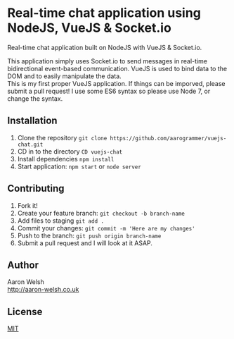 # Real-time chat application using NodeJS, VueJS & Socket.io

Real-time chat application built on NodeJS with VueJS & Socket.io.  

This application simply uses Socket.io to send messages in real-time bidirectional event-based communication. VueJS is used to bind data to the DOM and to easily manipulate the data.  
This is my first proper VueJS application. If things can be imporved, please submit a pull request!
I use some ES6 syntax so please use Node 7, or change the syntax.


## Installation
1. Clone the repository `git clone https://github.com/aarogrammer/vuejs-chat.git`  
2. CD in to the directory `CD vuejs-chat`  
3. Install dependencies `npm install`   
4. Start application: `npm start` or `node server`  

## Contributing
1. Fork it!
2. Create your feature branch: `git checkout -b branch-name`  
3. Add files to staging `git add .`  
4. Commit your changes: `git commit -m 'Here are my changes'`  
5. Push to the branch: `git push origin branch-name`  
6. Submit a pull request and I will look at it ASAP.  

## Author
Aaron Welsh  
http://aaron-welsh.co.uk

## License

[MIT](http://opensource.org/licenses/MIT)
